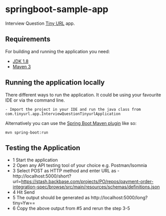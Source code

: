 # springboot-sample-app

Interview Question [Tiny URL](http://projects.spring.io/spring-boot/) app.

## Requirements

For building and running the application you need:

- [JDK 1.8](http://www.oracle.com/technetwork/java/javase/downloads/jdk8-downloads-2133151.html)
- [Maven 3](https://maven.apache.org)

## Running the application locally

There different ways to run the application. It could be using your favourite IDE or via the command line.

```shell
- Import the project in your IDE and run the java class from com.tinyurl.app.InterviewQuestionTinyurlApplication
```

Alternatively you can use the [Spring Boot Maven plugin](https://docs.spring.io/spring-boot/docs/current/reference/html/build-tool-plugins-maven-plugin.html) like so:

```shell
mvn spring-boot:run
```

## Testing the Application

- 1 Start the application
- 2 Open any API testing tool of your choice e.g. Postman/Isomnia
- 3 Select POST as HTTP method and enter URL as - http://localhost:5000/short?url=https://stash.backbase.com/projects/PO/repos/payment-order-integration-spec/browse/src/main/resources/schemas/definitions.json
- 4 Hit Send
- 5 The output should be generated as http://localhost:5000/long?tiny=Yw==
- 6 Copy the above output from #5 and rerun the step 3-5 
